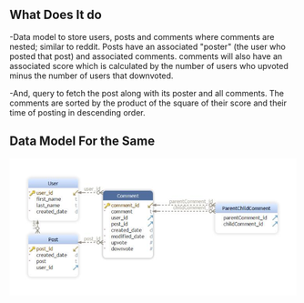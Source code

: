## What Does It do
-Data model to store users, posts and comments where comments are nested; similar to reddit. Posts have an associated "poster" (the user who posted that post) and associated comments. comments will also have an associated score which is calculated by the number of users who upvoted minus the number of users that downvoted.

-And, query to fetch the post along with its poster and all comments. The comments are sorted by the product of the square of their score and their time of posting in descending order.

## Data Model For the Same
![plot](SQL_DbSchema.jpg)

